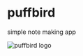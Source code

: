 puffbird
========

simple note making app

![puffbird logo](http://upload.wikimedia.org/wikipedia/commons/thumb/d/d4/Chestnut-capped_Puffbird.jpg/220px-Chestnut-capped_Puffbird.jpg "puffbird logo")